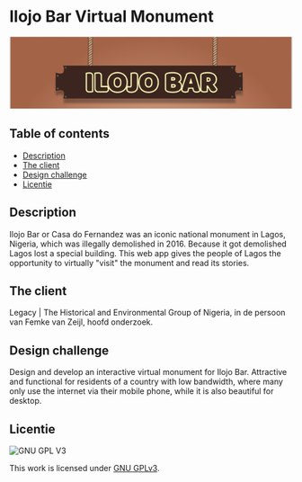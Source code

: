 # Ilojo Bar Virtual Monument

![Ilojo Bar](assets/ilojobar-sign.png)

## Table of contents
  * [Description](#description)
  * [The client](#the-client)
  * [Design challenge](#design-challege)
  * [Licentie](#licentie)

## Description
Ilojo Bar or Casa do Fernandez was an iconic national monument in Lagos, Nigeria, which was illegally demolished in 2016. Because it got demolished Lagos lost a special building. This web app gives the people of Lagos the opportunity to virtually "visit" the monument and read its stories. 

## The client
Legacy | The Historical and Environmental Group of Nigeria, in de persoon van Femke van Zeijl, hoofd onderzoek.

## Design challenge
Design and develop an interactive virtual monument for Ilojo Bar.
Attractive and functional for residents of a country with low bandwidth, where many only use the internet via their mobile phone, while it is also beautiful for desktop.

## Licentie

![GNU GPL V3](https://www.gnu.org/graphics/gplv3-127x51.png)

This work is licensed under [GNU GPLv3](./LICENSE).
